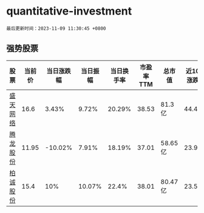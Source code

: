 # quantitative-investment

`最后更新时间：2023-11-09 11:30:45 +0800`

## 强势股票

|股票|当前价|当日涨跌幅|当日振幅|当日换手率|市盈率TTM|总市值|近10日涨跌幅|
|----|----|----|----|----|----|----|----|
|[盛天网络](https://xueqiu.com/S/SZ300494)|16.6|3.43%|9.72%|20.29%|38.53|81.3亿|44.47%|
|[腾龙股份](https://xueqiu.com/S/SH603158)|11.95|-10.02%|7.91%|18.19%|37.01|58.65亿|23.96%|
|[柏诚股份](https://xueqiu.com/S/SH601133)|15.4|10%|10.07%|22.4%|38.01|80.47亿|23.5%|
